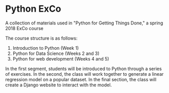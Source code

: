# Python ExCo
A collection of materials used in "Python for Getting Things Done," a spring 2018 ExCo course

The course structure is as follows:
1. Introduction to Python (Week 1)
2. Python for Data Science (Weeks 2 and 3)
3. Python for web development (Weeks 4 and 5)

In the first segment, students will be introduced to Python through a series of exercises. In the second, the class will work together to generate a linear regression model on a popular dataset. In the final section, the class will create a Django website to interact with the model.

